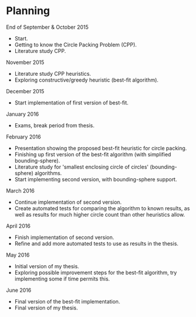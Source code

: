 # Planning

End of September & October 2015

* Start.
* Getting to know the Circle Packing Problem (CPP).
* Literature study CPP.

November 2015

* Literature study CPP heuristics.
* Exploring constructive/greedy heuristic (best-fit algorithm).

December 2015

* Start implementation of first version of best-fit.

January 2016

* Exams, break period from thesis.

February 2016

* Presentation showing the proposed best-fit heuristic for circle packing.
* Finishing up first version of the best-fit algorithm (with simplified bounding-sphere).
* Literature study for 'smallest enclosing circle of circles' (bounding-sphere) algorithms.
* Start implementing second version, with bounding-sphere support.

March 2016

* Continue implementation of second version.
* Create automated tests for comparing the algorithm to known results, as well as results for much higher circle count than other heuristics allow.

April 2016

* Finish implementation of second version.
* Refine and add more automated tests to use as results in the thesis.

May 2016

* Initial version of my thesis.
* Exploring possible improvement steps for the best-fit algorithm, try implementing some if time permits this.

June 2016

* Final version of the best-fit implementation.
* Final version of my thesis.
